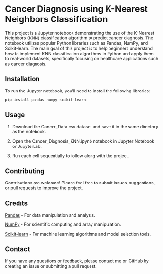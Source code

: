 # Cancer Diagnosis using K-Nearest Neighbors Classification

This project is a Jupyter notebook demonstrating the use of the K-Nearest Neighbors (KNN) classification algorithm to predict cancer diagnosis. The notebook utilizes popular Python libraries such as Pandas, NumPy, and Scikit-learn. The main goal of this project is to help beginners understand how to implement KNN classification algorithms in Python and apply them to real-world datasets, specifically focusing on healthcare applications such as cancer diagnosis.

## Installation

To run the Jupyter notebook, you'll need to install the following libraries:

```bash
pip install pandas numpy scikit-learn
```

## Usage

1. Download the Cancer_Data.csv dataset and save it in the same directory as the notebook.

2. Open the Cancer_Diagnosis_KNN.ipynb notebook in Jupyter Notebook or JupyterLab.

3. Run each cell sequentially to follow along with the project.

## Contributing

Contributions are welcome! Please feel free to submit issues, suggestions, or pull requests to improve the project.

## Credits
[Pandas](https://pandas.pydata.org/) - For data manipulation and analysis.

[NumPy](https://numpy.org/) - For scientific computing and array manipulation.

[Scikit-learn](https://scikit-learn.org/stable/) - For machine learning algorithms and model selection tools.

## Contact

If you have any questions or feedback, please contact me on GitHub by creating an issue or submitting a pull request.
